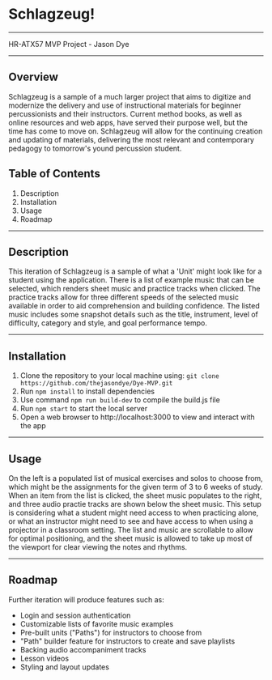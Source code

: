 # Schlagzeug!
---
HR-ATX57 MVP Project - Jason Dye

---

## Overview
Schlagzeug is a sample of a much larger project that aims to digitize and modernize the delivery and use of instructional materials for beginner percussionists and their instructors. Current method books, as well as online resources and web apps, have served their purpose well, but the time has come to move on.  Schlagzeug will allow for the continuing creation and updating of materials, delivering the most relevant and contemporary pedagogy to tomorrow's yound percussion student.

## Table of Contents
  1. Description
  2. Installation
  3. Usage
  4. Roadmap

---

## Description
This iteration of Schlagzeug is a sample of what a 'Unit' might look like for a student using the application.  There is a list of example music that can be selected, which renders sheet music and practice tracks when clicked.  The practice tracks allow for three different speeds of the selected music available in order to aid comprehension and building confidence.  The listed music includes some snapshot details such as the title,  instrument, level of difficulty, category and style, and goal performance tempo.

---

## Installation
  1. Clone the repository to your local machine using:
    `git clone https://github.com/thejasondye/Dye-MVP.git`
  2. Run `npm install` to install dependencies
  3. Use command `npm run build-dev` to compile the build.js file
  4. Run `npm start` to start the local server
  5. Open a web browser to http://localhost:3000 to view and interact with the app

---

## Usage
On the left is a populated list of musical exercises and solos to choose from, which might be the assignments for the given term of 3 to 6 weeks of study. When an item from the list is clicked, the sheet music populates to the right, and three audio practie tracks are shown below the sheet music.  This setup is considering what a student might need access to when practicing alone, or what an instructor might need to see and have access to when using a projector in a classroom setting.  The list and music are scrollable to allow for optimal positioning, and the sheet music is allowed to take up most of the viewport for clear viewing the notes and rhythms.

---

## Roadmap
Further iteration will produce features such as:
  * Login and session authentication
  * Customizable lists of favorite music examples
  * Pre-built units ("Paths") for instructors to choose from
  * "Path" builder feature for instructors to create and save playlists
  * Backing audio accompaniment tracks
  * Lesson videos
  * Styling and layout updates
